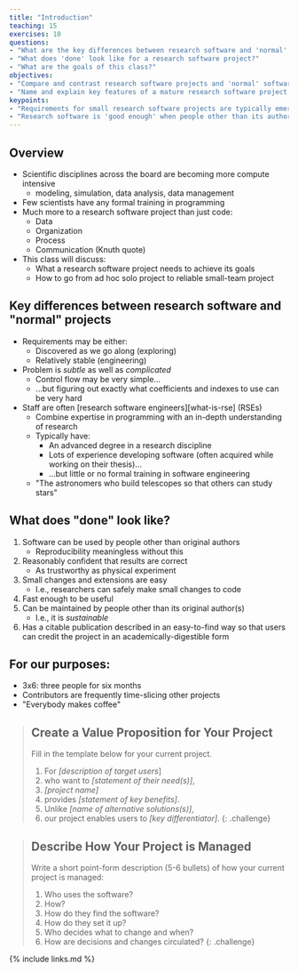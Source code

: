 ```yaml
---
title: "Introduction"
teaching: 15
exercises: 10
questions:
- "What are the key differences between research software and 'normal' projects?"
- "What does 'done' look like for a research software project?"
- "What are the goals of this class?"
objectives:
- "Compare and contrast research software projects and 'normal' software projects."
- "Name and explain key features of a mature research software project."
keypoints:
- "Requirements for small research software projects are typically emergent."
- "Research software is 'good enough' when people other than its authors can use it with confidence and extend it with reasonable effort."
---
```


## Overview

*   Scientific disciplines across the board are becoming more compute intensive
    *   modeling, simulation, data analysis, data management
*   Few scientists have any formal training in programming
*   Much more to a research software project than just code:
    *   Data
    *   Organization
    *   Process
    *   Communication (Knuth quote)
*   This class will discuss:
    *   What a research software project needs to achieve its goals
    *   How to go from ad hoc solo project to reliable small-team project

## Key differences between research software and "normal" projects

*   Requirements may be either:
    *   Discovered as we go along (exploring)
    *   Relatively stable (engineering)
*   Problem is *subtle* as well as *complicated*
    *   Control flow may be very simple...
    *   ...but figuring out exactly what coefficients and indexes to use can be very hard
*   Staff are often [research software engineers][what-is-rse] (RSEs)
    *   Combine expertise in programming with an in-depth understanding of research
    *   Typically have:
        *   An advanced degree in a research discipline
        *   Lots of experience developing software (often acquired while working on their thesis)...
        *   ...but little or no formal training in software engineering
    *   "The astronomers who build telescopes so that others can study stars"

## What does "done" look like?

1.  Software can be used by people other than original authors
    *   Reproducibility meaningless without this
2.  Reasonably confident that results are correct
    *   As trustworthy as physical experiment
3.  Small changes and extensions are easy
    *   I.e., researchers can safely make small changes to code
4.  Fast enough to be useful
5.  Can be maintained by people other than its original author(s)
    *   I.e., it is *sustainable*
6.  Has a citable publication described in an easy-to-find way
    so that users can credit the project in an academically-digestible form

## For our purposes:

*   3x6: three people for six months
*   Contributors are frequently time-slicing other projects
*   "Everybody makes coffee"

> ## Create a Value Proposition for Your Project
>
> Fill in the template below for your current project.
>
> 1.  For *[description of target users*]
> 2.  who want to *[statement of their need(s)]*,
> 3.  *[project name]*
> 4.  provides *[statement of key benefits]*.
> 5.  Unlike *[name of alternative solutions(s)]*,
> 6.  our project enables users to *[key differentiator]*.
{: .challenge}

> ## Describe How Your Project is Managed
>
> Write a short point-form description (5-6 bullets) of how your current project is managed:
>
> 1.  Who uses the software?
> 2.  How?
> 3.  How do they find the software?
> 4.  How do they set it up?
> 5.  Who decides what to change and when?
> 6.  How are decisions and changes circulated?
{: .challenge}

{% include links.md %}

